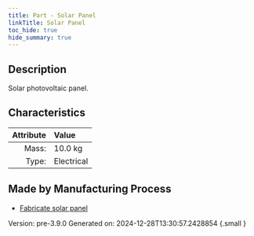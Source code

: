 ```yaml
---
title: Part - Solar Panel
linkTitle: Solar Panel
toc_hide: true
hide_summary: true
---
```


## Description
Solar photovoltaic panel.

## Characteristics

| Attribute      | Value |
|--------:|:------|
|Mass:|10.0 kg|
|Type:|Electrical|

## Made by Manufacturing Process

- [Fabricate solar panel](/docs/definitions/process/fabricate-solar-panel)



Version: pre-3.9.0 Generated on: 2024-12-28T13:30:57.2428854
{.small }

